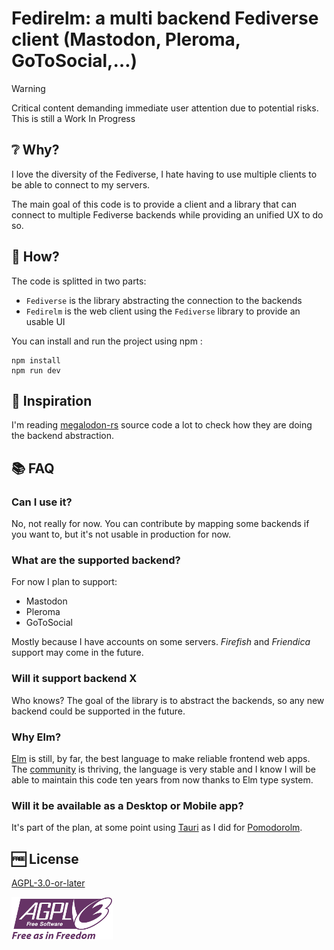 # Fedirelm: a multi backend Fediverse client (Mastodon, Pleroma, GoToSocial,…)

> [!WARNING]
> Critical content demanding immediate user attention due to potential risks.
> This is still a Work In Progress

## ❔ Why?

I love the diversity of the Fediverse, I hate having to use multiple clients to be able to connect to my servers.

The main goal of this code is to provide a client and a library that can connect to multiple Fediverse backends while providing an unified UX to do so.

## 🔨 How?

The code is splitted in two parts:

- `Fediverse` is the library abstracting the connection to the backends
- `Fedirelm` is the web client using the `Fediverse` library to provide an usable UI

You can install and run the project using npm :

    npm install
    npm run dev

## 💯 Inspiration

I'm reading [megalodon-rs](https://github.com/h3poteto/megalodon-rs) source code a lot to check how they are doing the backend abstraction.

## 📚 FAQ

### Can I use it?

No, not really for now. You can contribute by mapping some backends if you want to, but it's not usable in production for now.

### What are the supported backend?

For now I plan to support:

- Mastodon
- Pleroma
- GoToSocial

Mostly because I have accounts on some servers. _Firefish_ and _Friendica_ support may come in the future.

### Will it support backend X

Who knows? The goal of the library is to abstract the backends, so any new backend could be supported in the future.

### Why Elm?

[Elm](https://elm-lang.org/) is still, by far, the best language to make reliable frontend web apps. The [community](https://elm-lang.org/community) is thriving, the language is very stable and I know I will be able to maintain this code ten years from now thanks to Elm type system.

### Will it be available as a Desktop or Mobile app?

It's part of the plan, at some point using [Tauri](https://tauri.app/) as I did for [Pomodorolm](https://github.com/vjousse/pomodorolm).

## 🆓 License

[AGPL-3.0-or-later](https://www.gnu.org/licenses/agpl-3.0.html)

![AGDL v3 logo](agplv3.png)
